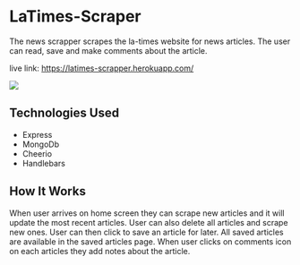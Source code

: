 # LaTimes-Scraper

The news scrapper scrapes the la-times website for news articles. The user can read, save and make comments about the article.

live link: https://latimes-scrapper.herokuapp.com/

![](https://media.giphy.com/media/ktYTPMdMkLgA0/giphy.gif)


## Technologies Used

- Express
- MongoDb 
- Cheerio 
- Handlebars 

## How It Works

When user arrives on home screen they can scrape new articles and it will update the most recent articles. User can also delete all articles and scrape new ones. 
User can then click to save an article for later. All saved articles are available in the saved articles page. 
When user clicks on comments icon on each articles they add notes about the article. 
